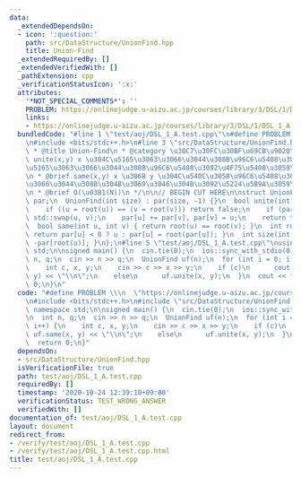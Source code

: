 ```yaml
---
data:
  _extendedDependsOn:
  - icon: ':question:'
    path: src/DataStructure/UnionFind.hpp
    title: Union-Find
  _extendedRequiredBy: []
  _extendedVerifiedWith: []
  _pathExtension: cpp
  _verificationStatusIcon: ':x:'
  attributes:
    '*NOT_SPECIAL_COMMENTS*': ''
    PROBLEM: https://onlinejudge.u-aizu.ac.jp/courses/library/3/DSL/1/DSL_1_A
    links:
    - https://onlinejudge.u-aizu.ac.jp/courses/library/3/DSL/1/DSL_1_A
  bundledCode: "#line 1 \"test/aoj/DSL_1_A.test.cpp\"\n#define PROBLEM \\\n  \"https://onlinejudge.u-aizu.ac.jp/courses/library/3/DSL/1/DSL_1_A\"\
    \n#include <bits/stdc++.h>\n#line 3 \"src/DataStructure/UnionFind.hpp\"\n/**\n\
    \ * @title Union-Find\n * @category \u30C7\u30FC\u30BF\u69CB\u9020\n * @brief\
    \ unite(x,y) x \u304C\u5165\u3063\u3066\u3044\u308B\u96C6\u5408\u3068 y \u304C\
    \u5165\u3063\u3066\u3044\u308B\u96C6\u5408\u3092\u4F75\u5408\u3059\u308B\uFF0E\
    \n * @brief same(x,y) x \u3068 y \u304C\u540C\u3058\u96C6\u5408\u306B\u5165\u3063\
    \u3066\u3044\u308B\u304B\u3069\u3046\u304B\u3092\u5224\u5B9A\u3059\u308B\uFF0E\
    \n * @brief O(\u03B1(N))\n */\n\n// BEGIN CUT HERE\n\nstruct UnionFind {\n  std::vector<int>\
    \ par;\n  UnionFind(int size) : par(size, -1) {}\n  bool unite(int u, int v) {\n\
    \    if ((u = root(u)) == (v = root(v))) return false;\n    if (par[u] > par[v])\
    \ std::swap(u, v);\n    par[u] += par[v], par[v] = u;\n    return true;\n  }\n\
    \  bool same(int u, int v) { return root(u) == root(v); }\n  int root(int u) {\
    \ return par[u] < 0 ? u : par[u] = root(par[u]); }\n  int size(int u) { return\
    \ -par[root(u)]; }\n};\n#line 5 \"test/aoj/DSL_1_A.test.cpp\"\nusing namespace\
    \ std;\n\nsigned main() {\n  cin.tie(0);\n  ios::sync_with_stdio(0);\n\n  int\
    \ n, q;\n  cin >> n >> q;\n  UnionFind uf(n);\n  for (int i = 0; i < q; i++) {\n\
    \    int c, x, y;\n    cin >> c >> x >> y;\n    if (c)\n      cout << uf.same(x,\
    \ y) << \"\\n\";\n    else\n      uf.unite(x, y);\n  }\n  cout << flush;\n  return\
    \ 0;\n}\n"
  code: "#define PROBLEM \\\n  \"https://onlinejudge.u-aizu.ac.jp/courses/library/3/DSL/1/DSL_1_A\"\
    \n#include <bits/stdc++.h>\n#include \"src/DataStructure/UnionFind.hpp\"\nusing\
    \ namespace std;\n\nsigned main() {\n  cin.tie(0);\n  ios::sync_with_stdio(0);\n\
    \n  int n, q;\n  cin >> n >> q;\n  UnionFind uf(n);\n  for (int i = 0; i < q;\
    \ i++) {\n    int c, x, y;\n    cin >> c >> x >> y;\n    if (c)\n      cout <<\
    \ uf.same(x, y) << \"\\n\";\n    else\n      uf.unite(x, y);\n  }\n  cout << flush;\n\
    \  return 0;\n}"
  dependsOn:
  - src/DataStructure/UnionFind.hpp
  isVerificationFile: true
  path: test/aoj/DSL_1_A.test.cpp
  requiredBy: []
  timestamp: '2020-10-24 12:39:10+09:00'
  verificationStatus: TEST_WRONG_ANSWER
  verifiedWith: []
documentation_of: test/aoj/DSL_1_A.test.cpp
layout: document
redirect_from:
- /verify/test/aoj/DSL_1_A.test.cpp
- /verify/test/aoj/DSL_1_A.test.cpp.html
title: test/aoj/DSL_1_A.test.cpp
---
```

